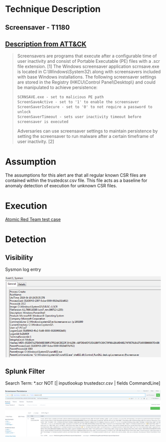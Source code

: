 # Technique Description
## Screensaver - T1180
## [Description from ATT&CK](https://attack.mitre.org/techniques/T1180/)
<blockquote>
Screensavers are programs that execute after a configurable time of user inactivity and consist of Portable Executable (PE) files with a .scr file extension. [1] The Windows screensaver application scrnsave.exe is located in C:\Windows\System32\ along with screensavers included with base Windows installations. The following screensaver settings are stored in the Registry (HKCU\Control Panel\Desktop\) and could be manipulated to achieve persistence:

    SCRNSAVE.exe - set to malicious PE path
    ScreenSaveActive - set to '1' to enable the screensaver
    ScreenSaverIsSecure - set to '0' to not require a password to unlock
    ScreenSaverTimeout - sets user inactivity timeout before screensaver is executed

Adversaries can use screensaver settings to maintain persistence by setting the screensaver to run malware after a certain timeframe of user inactivity. [2]
</blockquote>

# Assumption
The assumptions for this alert are that all regular known CSR files are contained within the trustedcsr.csv file. This file acts as a baseline for anomaly detection of execution for unknown CSR files.

# Execution
[Atomic Red Team test case](https://github.com/redcanaryco/atomic-red-team/blob/master/atomics/T1180/T1180.md)

# Detection

## Visibility
Sysmon log entry

![alt text](pictures/scr.png)

## Splunk Filter
Search Term: *.scr NOT [| inputlookup trustedscr.csv | fields CommandLine]

![alt text](pictures/scrAlert.png)
